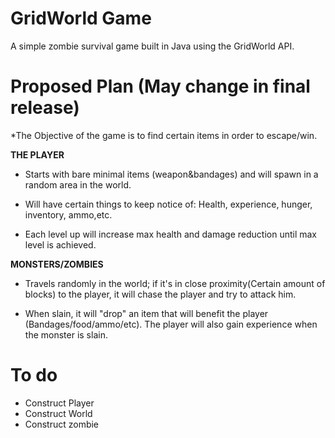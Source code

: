 GridWorld Game
========
A simple zombie survival game built in Java using the GridWorld API.


Proposed Plan (May change in final release)
======== 
*The Objective of the game is to find certain items in order to escape/win.

__THE PLAYER__

* Starts with bare minimal items (weapon&bandages) and will spawn in a random area in the world.

* Will have certain things to keep notice of: Health, experience, hunger, inventory, ammo,etc.

* Each level up will increase max health and damage reduction until max level is achieved.

__MONSTERS/ZOMBIES__

* Travels randomly in the world; if it's in close proximity(Certain amount of blocks) to the player,
it will chase the player and try to attack him.

* When slain, it will "drop" an item that will benefit the player (Bandages/food/ammo/etc).
The player will also gain experience when the monster is slain.


To do
============
* Construct Player
* Construct World
* Construct zombie

